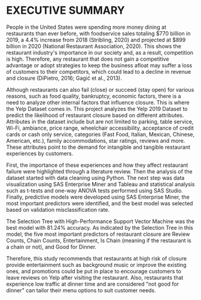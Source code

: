 # EXECUTIVE SUMMARY

People in the United States were spending more money dining at restaurants than ever before, with foodservice sales totaling $770 billion in 2019, a 4.4% increase from 2018 (Stribling, 2020) and projected at $899 billion in 2020 (National Restaurant Association, 2020). This shows the restaurant industry's importance in our society and, as a result, competition is high. Therefore, any restaurant that does not gain a competitive advantage or adopt strategies to keep the business afloat may suffer a loss of customers to their competitors, which could lead to a decline in revenue and closure (DiPietro, 2016; Gagić et al., 2013).

Although restaurants can also fail (close) or succeed (stay open) for various reasons, such as food quality, bankruptcy, economic factors, there is a need to analyze other internal factors that influence closure. This is where the Yelp Dataset comes in. This project analyzes the Yelp 2019 Dataset to predict the likelihood of restaurant closure based on different attributes. Attributes in the dataset include but are not limited to parking, table service, Wi-Fi, ambiance, price range, wheelchair accessibility, acceptance of credit cards or cash only service, categories (Fast Food, Italian, Mexican, Chinese, American, etc.), family accommodations, star ratings, reviews and more. These attributes point to the demand for intangible and tangible restaurant experiences by customers. 

First, the importance of these experiences and how they affect restaurant failure were highlighted through a literature review. 
Then the analysis of the dataset started with data cleaning using Python. The next step was data visualization using SAS Enterprise Miner and Tableau and statistical analysis such as t-tests and one-way ANOVA tests performed using SAS Studio. Finally, predictive models were developed using SAS Enterprise Miner, the most important predictors were identified, and the best model was selected based on validation misclassification rate.

The Selection Tree with High-Performance Support Vector Machine was the best model with 81.24% accuracy. As indicated by the Selection Tree in this model, the five most important predictors of restaurant closure are Review Counts, Chain Counts, Entertainment, Is Chain (meaning if the restaurant is a chain or not), and Good for Dinner. 

Therefore, this study recommends that restaurants at high risk of closure provide entertainment such as background music or improve the existing ones, and promotions could be put in place to encourage customers to leave reviews on Yelp after visiting the restaurant. Also, restaurants that experience low traffic at dinner time and are considered "not good for dinner" can tailor their menu options to suit customer needs.
